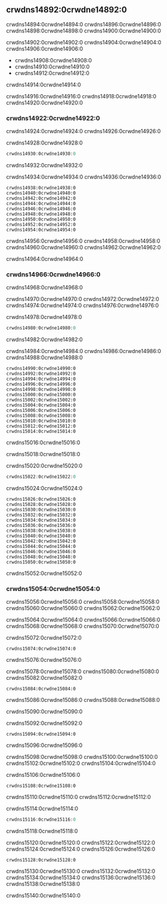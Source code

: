 ## crwdns14892:0crwdne14892:0

crwdns14894:0crwdne14894:0 crwdns14896:0crwdne14896:0 crwdns14898:0crwdne14898:0 crwdns14900:0crwdne14900:0

crwdns14902:0crwdne14902:0 crwdns14904:0crwdne14904:0 crwdns14906:0crwdne14906:0

* crwdns14908:0crwdne14908:0
* crwdns14910:0crwdne14910:0
* crwdns14912:0crwdne14912:0

crwdns14914:0crwdne14914:0

crwdns14916:0crwdne14916:0 crwdns14918:0crwdne14918:0 crwdns14920:0crwdne14920:0

### crwdns14922:0crwdne14922:0

crwdns14924:0crwdne14924:0 crwdns14926:0crwdne14926:0

<span class="filename">crwdns14928:0crwdne14928:0</span>

```rust
crwdns14930:0crwdne14930:0
```


<span class="caption">crwdns14932:0crwdne14932:0</span>

crwdns14934:0crwdne14934:0 crwdns14936:0crwdne14936:0


<!-- Not extracting output because changes to this output aren't significant;
the changes are likely to be due to the threads running differently rather than
changes in the compiler -->

```text
crwdns14938:0crwdne14938:0
crwdns14940:0crwdne14940:0
crwdns14942:0crwdne14942:0
crwdns14944:0crwdne14944:0
crwdns14946:0crwdne14946:0
crwdns14948:0crwdne14948:0
crwdns14950:0crwdne14950:0
crwdns14952:0crwdne14952:0
crwdns14954:0crwdne14954:0
```

crwdns14956:0crwdne14956:0 crwdns14958:0crwdne14958:0 crwdns14960:0crwdne14960:0 crwdns14962:0crwdne14962:0

crwdns14964:0crwdne14964:0

### crwdns14966:0crwdne14966:0

crwdns14968:0crwdne14968:0

crwdns14970:0crwdne14970:0 crwdns14972:0crwdne14972:0 crwdns14974:0crwdne14974:0 crwdns14976:0crwdne14976:0

<span class="filename">crwdns14978:0crwdne14978:0</span>

```rust
crwdns14980:0crwdne14980:0
```


<span class="caption">crwdns14982:0crwdne14982:0</span>

crwdns14984:0crwdne14984:0 crwdns14986:0crwdne14986:0 crwdns14988:0crwdne14988:0


<!-- Not extracting output because changes to this output aren't significant;
the changes are likely to be due to the threads running differently rather than
changes in the compiler -->

```text
crwdns14990:0crwdne14990:0
crwdns14992:0crwdne14992:0
crwdns14994:0crwdne14994:0
crwdns14996:0crwdne14996:0
crwdns14998:0crwdne14998:0
crwdns15000:0crwdne15000:0
crwdns15002:0crwdne15002:0
crwdns15004:0crwdne15004:0
crwdns15006:0crwdne15006:0
crwdns15008:0crwdne15008:0
crwdns15010:0crwdne15010:0
crwdns15012:0crwdne15012:0
crwdns15014:0crwdne15014:0
```

crwdns15016:0crwdne15016:0

crwdns15018:0crwdne15018:0

<span class="filename">crwdns15020:0crwdne15020:0</span>

```rust
crwdns15022:0crwdne15022:0
```

crwdns15024:0crwdne15024:0


<!-- Not extracting output because changes to this output aren't significant;
the changes are likely to be due to the threads running differently rather than
changes in the compiler -->

```text
crwdns15026:0crwdne15026:0
crwdns15028:0crwdne15028:0
crwdns15030:0crwdne15030:0
crwdns15032:0crwdne15032:0
crwdns15034:0crwdne15034:0
crwdns15036:0crwdne15036:0
crwdns15038:0crwdne15038:0
crwdns15040:0crwdne15040:0
crwdns15042:0crwdne15042:0
crwdns15044:0crwdne15044:0
crwdns15046:0crwdne15046:0
crwdns15048:0crwdne15048:0
crwdns15050:0crwdne15050:0
```

crwdns15052:0crwdne15052:0

### crwdns15054:0crwdne15054:0

crwdns15056:0crwdne15056:0 crwdns15058:0crwdne15058:0<!-- ignore
--> crwdns15060:0crwdne15060:0 crwdns15062:0crwdne15062:0

crwdns15064:0crwdne15064:0 crwdns15066:0crwdne15066:0 crwdns15068:0crwdne15068:0 crwdns15070:0crwdne15070:0

<span class="filename">crwdns15072:0crwdne15072:0</span>

```rust,ignore,does_not_compile
crwdns15074:0crwdne15074:0
```


<span class="caption">crwdns15076:0crwdne15076:0</span>

crwdns15078:0crwdne15078:0 crwdns15080:0crwdne15080:0 crwdns15082:0crwdne15082:0

```console
crwdns15084:0crwdne15084:0
```

crwdns15086:0crwdne15086:0 crwdns15088:0crwdne15088:0

crwdns15090:0crwdne15090:0

<span class="filename">crwdns15092:0crwdne15092:0</span>

```rust,ignore,does_not_compile
crwdns15094:0crwdne15094:0
```


<span class="caption">crwdns15096:0crwdne15096:0</span>

crwdns15098:0crwdne15098:0 crwdns15100:0crwdne15100:0 crwdns15102:0crwdne15102:0 crwdns15104:0crwdne15104:0

crwdns15106:0crwdne15106:0


<!-- manual-regeneration
after automatic regeneration, look at listings/ch16-fearless-concurrency/listing-16-03/output.txt and copy the relevant part
-->

```text
crwdns15108:0crwdne15108:0
```

crwdns15110:0crwdne15110:0 crwdns15112:0crwdne15112:0

<span class="filename">crwdns15114:0crwdne15114:0</span>

```rust
crwdns15116:0crwdne15116:0
```


<span class="caption">crwdns15118:0crwdne15118:0</span>

crwdns15120:0crwdne15120:0 crwdns15122:0crwdne15122:0 crwdns15124:0crwdne15124:0 crwdns15126:0crwdne15126:0

```console
crwdns15128:0crwdne15128:0
```

crwdns15130:0crwdne15130:0 crwdns15132:0crwdne15132:0 crwdns15134:0crwdne15134:0 crwdns15136:0crwdne15136:0 crwdns15138:0crwdne15138:0

crwdns15140:0crwdne15140:0

